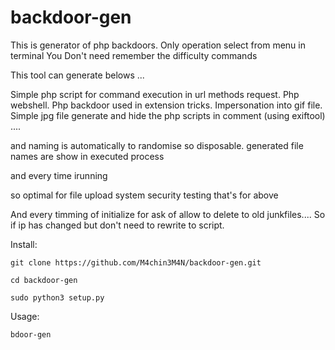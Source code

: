 # backdoor-gen


This is generator of php backdoors.
Only operation select from menu in terminal
You Don't need remember the difficulty commands 

This tool can generate belows ...

Simple php script for command execution in url methods request.
Php webshell.
Php backdoor used in extension tricks.
Impersonation into gif file. 
Simple jpg file generate and hide the php scripts in comment (using exiftool) ....

and naming is automatically to randomise so disposable.
generated file names are show in executed process

and every time irunning 

so optimal for file upload system security testing that's for above

And every timming of initialize for ask of allow to delete to old junkfiles.... 
So if ip has changed but don't need to rewrite to script.

Install:

    git clone https://github.com/M4chin3M4N/backdoor-gen.git

    cd backdoor-gen

    sudo python3 setup.py


Usage:

    bdoor-gen

